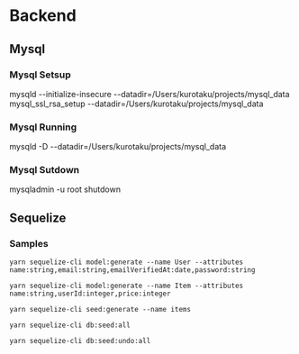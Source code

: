 # Backend

## Mysql

### Mysql Setsup
mysqld --initialize-insecure --datadir=/Users/kurotaku/projects/mysql_data
mysql_ssl_rsa_setup --datadir=/Users/kurotaku/projects/mysql_data

### Mysql Running
mysqld -D --datadir=/Users/kurotaku/projects/mysql_data

### Mysql Sutdown
mysqladmin -u root shutdown 


## Sequelize

### Samples

```
yarn sequelize-cli model:generate --name User --attributes name:string,email:string,emailVerifiedAt:date,password:string
```

```
yarn sequelize-cli model:generate --name Item --attributes name:string,userId:integer,price:integer
```

```
yarn sequelize-cli seed:generate --name items
```

```
yarn sequelize-cli db:seed:all
```

```
yarn sequelize-cli db:seed:undo:all
```
